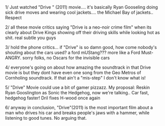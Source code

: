 1/ Just watched "Drive " (2011) movie.... it's basically Ryan Gooseling doing sick drive moves and wearing cool jackets.... the Michael Bay of jackets.. Respect

2/ all these movie critics saying "Drive is a neo-noir crime film" when its clearly about Drive Kings showing off their driving skills while looking hot as shit. real subtle you guys

3/ hold the phone critics... if "Drive" is so damn good, how come nobody's shouting about the cars used? a ford mUStang??? more like a Ford Must-ANGRY. sorry folks, no Oscars for the invisible cars

4/ everyone's going on about how amazing the soundtrack in that Drive movie is but they dont have even one song from the Geo Metros of Cornholing soundtrack. If that ain't a "mis-step" I don't know what is! 

5/ "Drive" Movie could use a bit of gamer pizzazz. My proposal: Reskin Ryan Gooslington as Sonic the Hedgehog, now we're talking.. Car fast, hedgehog faster! Dril fixes H-wood once again

6/ anyway in conclusion, "Drive"(2011) is the most important film about a man who drives his car and breaks people's jaws with a hammer, while listening to good tunes. No arguing that.